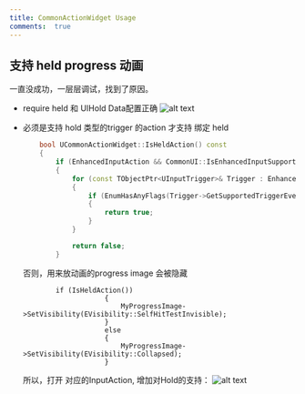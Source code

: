 ```yaml
---
title: CommonActionWidget Usage
comments:  true
---
```


## 支持 held progress 动画
一直没成功，一层层调试，找到了原因。

- require held 和  UIHold Data配置正确
    ![alt text](../../assets/images/CommonActionWidget_image.webp)
- 必须是支持 hold 类型的trigger 的action 才支持 绑定 held

    ``` cpp
        bool UCommonActionWidget::IsHeldAction() const
        {
            if (EnhancedInputAction && CommonUI::IsEnhancedInputSupportEnabled())
            {
                for (const TObjectPtr<UInputTrigger>& Trigger : EnhancedInputAction->Triggers)
                {
                    if (EnumHasAnyFlags(Trigger->GetSupportedTriggerEvents(), ETriggerEventsSupported::Ongoing))
                    {
                        return true;
                    }
                }

                return false;
            }
    ```
    否则，用来放动画的progress image 会被隐藏
    ```
            if (IsHeldAction())
                        {
                            MyProgressImage->SetVisibility(EVisibility::SelfHitTestInvisible);
                        }
                        else
                        {
                            MyProgressImage->SetVisibility(EVisibility::Collapsed);
                        }
    ```
    所以，打开 对应的InputAction, 增加对Hold的支持：
    ![alt text](../../assets/images/CommonActionWidget_image-1.webp)
    